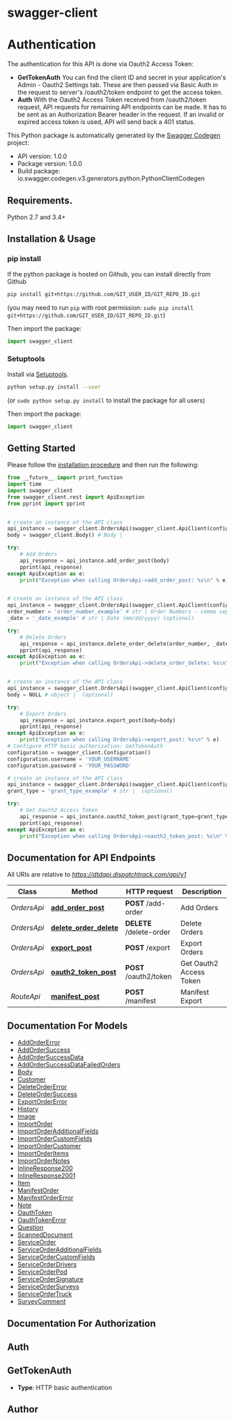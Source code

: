 # swagger-client
# Authentication
The authentication for this API is done via Oauth2 Access Token:
- **GetTokenAuth**   You can find the client ID and secret in your application's Admin - Oauth2 Settings tab.   These are then passed via Basic Auth in the request to server's /oauth2/token endpoint to get the access token.
- **Auth**   With the Oauth2 Access Token received from /oauth2/token request, API requests for remaining API endpoints can be made.   It has to be sent as an Authorization Bearer header in the request.   If an invalid or expired access token is used, API will send back a 401 status.   

This Python package is automatically generated by the [Swagger Codegen](https://github.com/swagger-api/swagger-codegen) project:

- API version: 1.0.0
- Package version: 1.0.0
- Build package: io.swagger.codegen.v3.generators.python.PythonClientCodegen

## Requirements.

Python 2.7 and 3.4+

## Installation & Usage
### pip install

If the python package is hosted on Github, you can install directly from Github

```sh
pip install git+https://github.com/GIT_USER_ID/GIT_REPO_ID.git
```
(you may need to run `pip` with root permission: `sudo pip install git+https://github.com/GIT_USER_ID/GIT_REPO_ID.git`)

Then import the package:
```python
import swagger_client 
```

### Setuptools

Install via [Setuptools](http://pypi.python.org/pypi/setuptools).

```sh
python setup.py install --user
```
(or `sudo python setup.py install` to install the package for all users)

Then import the package:
```python
import swagger_client
```

## Getting Started

Please follow the [installation procedure](#installation--usage) and then run the following:

```python
from __future__ import print_function
import time
import swagger_client
from swagger_client.rest import ApiException
from pprint import pprint


# create an instance of the API class
api_instance = swagger_client.OrdersApi(swagger_client.ApiClient(configuration))
body = swagger_client.Body() # Body | 

try:
    # Add Orders
    api_response = api_instance.add_order_post(body)
    pprint(api_response)
except ApiException as e:
    print("Exception when calling OrdersApi->add_order_post: %s\n" % e)


# create an instance of the API class
api_instance = swagger_client.OrdersApi(swagger_client.ApiClient(configuration))
order_number = 'order_number_example' # str | Order Numbers - comma separated list
_date = '_date_example' # str | Date (mm/dd/yyyy) (optional)

try:
    # Delete Orders
    api_response = api_instance.delete_order_delete(order_number, _date=_date)
    pprint(api_response)
except ApiException as e:
    print("Exception when calling OrdersApi->delete_order_delete: %s\n" % e)


# create an instance of the API class
api_instance = swagger_client.OrdersApi(swagger_client.ApiClient(configuration))
body = NULL # object |  (optional)

try:
    # Export Orders
    api_response = api_instance.export_post(body=body)
    pprint(api_response)
except ApiException as e:
    print("Exception when calling OrdersApi->export_post: %s\n" % e)
# Configure HTTP basic authorization: GetTokenAuth
configuration = swagger_client.Configuration()
configuration.username = 'YOUR_USERNAME'
configuration.password = 'YOUR_PASSWORD'

# create an instance of the API class
api_instance = swagger_client.OrdersApi(swagger_client.ApiClient(configuration))
grant_type = 'grant_type_example' # str |  (optional)

try:
    # Get Oauth2 Access Token
    api_response = api_instance.oauth2_token_post(grant_type=grant_type)
    pprint(api_response)
except ApiException as e:
    print("Exception when calling OrdersApi->oauth2_token_post: %s\n" % e)
```

## Documentation for API Endpoints

All URIs are relative to *https://dtdapi.dispatchtrack.com/api/v1*

Class | Method | HTTP request | Description
------------ | ------------- | ------------- | -------------
*OrdersApi* | [**add_order_post**](docs/OrdersApi.md#add_order_post) | **POST** /add-order | Add Orders
*OrdersApi* | [**delete_order_delete**](docs/OrdersApi.md#delete_order_delete) | **DELETE** /delete-order | Delete Orders
*OrdersApi* | [**export_post**](docs/OrdersApi.md#export_post) | **POST** /export | Export Orders
*OrdersApi* | [**oauth2_token_post**](docs/OrdersApi.md#oauth2_token_post) | **POST** /oauth2/token | Get Oauth2 Access Token
*RouteApi* | [**manifest_post**](docs/RouteApi.md#manifest_post) | **POST** /manifest | Manifest Export

## Documentation For Models

 - [AddOrderError](docs/AddOrderError.md)
 - [AddOrderSuccess](docs/AddOrderSuccess.md)
 - [AddOrderSuccessData](docs/AddOrderSuccessData.md)
 - [AddOrderSuccessDataFailedOrders](docs/AddOrderSuccessDataFailedOrders.md)
 - [Body](docs/Body.md)
 - [Customer](docs/Customer.md)
 - [DeleteOrderError](docs/DeleteOrderError.md)
 - [DeleteOrderSuccess](docs/DeleteOrderSuccess.md)
 - [ExportOrderError](docs/ExportOrderError.md)
 - [History](docs/History.md)
 - [Image](docs/Image.md)
 - [ImportOrder](docs/ImportOrder.md)
 - [ImportOrderAdditionalFields](docs/ImportOrderAdditionalFields.md)
 - [ImportOrderCustomFields](docs/ImportOrderCustomFields.md)
 - [ImportOrderCustomer](docs/ImportOrderCustomer.md)
 - [ImportOrderItems](docs/ImportOrderItems.md)
 - [ImportOrderNotes](docs/ImportOrderNotes.md)
 - [InlineResponse200](docs/InlineResponse200.md)
 - [InlineResponse2001](docs/InlineResponse2001.md)
 - [Item](docs/Item.md)
 - [ManifestOrder](docs/ManifestOrder.md)
 - [ManifestOrderError](docs/ManifestOrderError.md)
 - [Note](docs/Note.md)
 - [OauthToken](docs/OauthToken.md)
 - [OauthTokenError](docs/OauthTokenError.md)
 - [Question](docs/Question.md)
 - [ScannedDocument](docs/ScannedDocument.md)
 - [ServiceOrder](docs/ServiceOrder.md)
 - [ServiceOrderAdditionalFields](docs/ServiceOrderAdditionalFields.md)
 - [ServiceOrderCustomFields](docs/ServiceOrderCustomFields.md)
 - [ServiceOrderDrivers](docs/ServiceOrderDrivers.md)
 - [ServiceOrderPod](docs/ServiceOrderPod.md)
 - [ServiceOrderSignature](docs/ServiceOrderSignature.md)
 - [ServiceOrderSurveys](docs/ServiceOrderSurveys.md)
 - [ServiceOrderTruck](docs/ServiceOrderTruck.md)
 - [SurveyComment](docs/SurveyComment.md)

## Documentation For Authorization


## Auth


## GetTokenAuth

- **Type**: HTTP basic authentication


## Author



